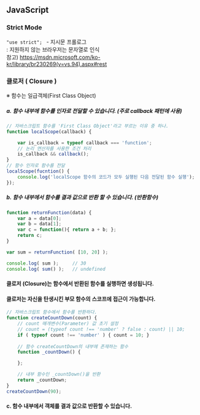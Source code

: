## JavaScript

### Strict Mode
`"use strict"; ` - 지시문 프롤로그<br>
: 지원하지 않는 브라우저는 문자열로 인식<br>
참고) https://msdn.microsoft.com/ko-kr/library/br230269(v=vs.94).aspx#rest

### 클로저 ( Closure )
※ 함수는 일급객체(First Class Object)
##### a. 함수 내부에 **함수를 인자로 전달**할 수 있습니다. (주로 callback 패턴에 사용)
~~~js
// 자바스크립트 함수를 'First Class Object'라고 부르는 이유 중 하나.
function localScope(callback) {

    var is_callback = typeof callback === 'function';
    // 논리 연산자를 사용한 조건 처리
    is_callback && callback();
}
// 함수 인자로 함수를 전달
localScope(fucntion() {
    console.log('localScope 함수의 코드가 모두 실행된 다음 전달된 함수 실행');
});
~~~

##### b. 함수 내부에서 **함수를 결과 값으로 반환** 할 수 있습니다. (반환함수)
~~~js
function returnFunction(data) {
    var a = data[0];
    var b = data[1];
    var c = function(){ return a + b; };
    return c;
}

var sum = returnFunction( [10, 20] );

console.log( sum );     // 30
console.log( sum() );   // undefined
~~~

#### 클로저 (Closure)는 함수에서 반환된 함수를 실행하면 생성됩니다.
#### 클로저는 자신을 탄생시킨 부모 함수의 스코프에 접근이 가능합니다.
~~~js
// 자바스크립트 함수에서 함수를 반환하다.
function createCountDown(count) {
    // count 매개변수(Parameter) 값 초기 설정
    // count = (typeof count !== 'number' ? false : count) || 10;
    if ( typeof count !== 'number' ) { count = 10; }
    
    // 함수 createCountDown의 내부에 존재하는 함수
    function _countDown() {

    };

    // 내부 함수인 _countDown()을 반환
    return _countDown;
}
createCountDown(90);
~~~

#### c. 함수 내부에서 **객체를 결과 값으로 반환**할 수 있습니다.

